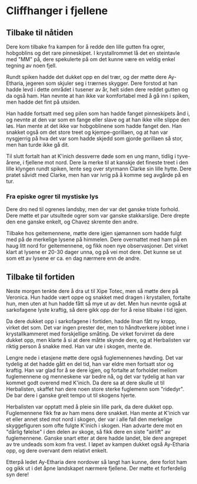 # Cliffhanger i fjellene

## Tilbake til nåtiden

Dere kom tilbake fra kampen for å redde den lille gutten fra ogrer, hobgoblins og det rare pinneskipet. I krystallrommet lå det en steintavle med "MM" på, dere spekulerte på om det kunne være en veldig enkel tegning av noen fjell.

Rundt spiken hadde det dukket opp en del trær, og der møtte dere Ay-Etharia, jegeren som skjuler seg i trærnes skygger. Dere forstod at han hadde levd i dette området i tusener av år, helt siden dere reddet gutten og da også ham. Han nevnte at han ikke var komfortabel med å gå inn i spiken, men hadde det fint på utsiden.

Han hadde fortsatt med seg pilen som han hadde fanget pinneskipets ånd i, og nevnte at den var som en fange eller slave og at han ikke ville slippe den løs. Han mente at det ikke var hobgoblinene som hadde fanget den. Han snakket også om det store treet og kjempe-gorillaen, og at han var nysgjerrig på hva det var som hadde skjedd som gjorde gorillaen så stor, men han turde ikke gå dit. 

Til slutt fortalt han at K'inich dessverre døde som en ung mann, tidlig i tyve-årene, i fjellene mot nord. Dere la merke til at kanskje det fineste treet i den lille klyngen rundt spiken, lente seg over styrmann Clarke sin lille hytte. Dere pratet såvidt med Clarke, men han var ivrig på å komme seg avgårde på en tur.

### Fra episke ogrer til mystiske lys

Dere dro ned til ogrenes landsby, men der var det ganske triste forhold. Dere møtte et par utsultede ogrer som var ganske stakkarslige. Dere drepte den ene ganske enkelt, og Chavez skremte den andre. 

Tilbake hos geitemennene, møtte dere igjen sjømannen som hadde fulgt med på de merkelige lysene på himmelen. Dere overnattet med ham på en haug litt nord for geitemennene, og fikk noen nye observasjoner. Det virket klart at lysene er 20-30 dager unna, og på vei mot dere. Det kunne se ut som ett av lysene er ca. en dag nærmere enn de andre.

## Tilbake til fortiden

Neste morgen tenkte dere å dra ut til Xipe Totec, men så møtte dere på Veronica. Hun hadde vært oppe og snakket med dragen i krystallen, fortalte hun, men uten at hun hadde fått så mye ut av det. Men hun nevnte også at sarkofagene lyste kraftig, så dere gikk opp der for å reise tilbake i tid igjen.

Da dere dukket opp i sarkofagene i fortiden, hadde Ilnan fått ny kropp, virket det som. Det var ingen prester der, men to håndtverkere jobbet inne i krystallkammeret med forskjellige småting. De virket forvirret da dere dukket opp, men klarte å si at dere måtte skynde dere, og at Herbalisten var riktig person å snakke med. Han var ute i skogen, mente de.

Lengre nede i etasjene møtte dere også fuglemennenes høvding. Det var tydelig at det hadde gått en del tid, han var eldre men fortsatt stor og kraftig. Han var glad for å se dere igjen, og fortalte at forholdet mellom fuglemennene og menneskene var bedre nå, og det var tydelig at han var kommet godt overend med K'inich. Da dere sa at dere skulle ut til Herbalisten, skaffet han dere noen store sterke fuglemenn som "ridedyr". De bar dere i ganske greit tempo ut til skogens hjerte.

Herbalisten var opptatt med å pleie sin lille park, da dere dukket opp. Fuglemennene fikk frø av ham mens dere snakket. Han mente at K'inich var et eller annet sted mot nord i skogen, der var i alle fall den merkelige skyggefiguren som ofte fulgte K'inich i skogen. Han advarte dere mot en "dårlig følelse" i den delen av skoge, så fikk dere en siste "airlift" av fuglemennene. Ganske snart etter at dere hadde landet, ble dere angrepet av tre undeads som kom fra vest. I løpet av kampen dukket også Ay-Etharia opp, og dere overvant dem relativt enkelt.

Etterpå ledet Ay-Etharia dere nordover så langt han kunne, dere forlot ham og gikk ut i det åpne landskapet nærmere fjellene. Der møtte et forferdelig syn dere!
